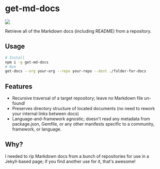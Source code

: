 # get-md-docs

![](https://travis-ci.org/kjdelisle/get-md-docs.svg?branch=master)

Retrieve all of the Markdown docs (including README) from a repository.

## Usage

```sh
# Install
npm i -g get-md-docs
# Run
get-docs --org your-org --repo your-repo --dest ./folder-for-docs
```

## Features

* Recursive traversal of a target repository; leave no Markdown file un-found!
* Preserves directory structure of located documents (no need to rework your
  internal links between docs)
* Language-and-framework agnostic; doesn't read any metadata from package.json,
  Gemfile, or any other manifests specific to a community, framework, or
  language.

## Why?

I needed to rip Markdown docs from a bunch of repositories for use in a
Jekyll-based page; if you find another use for it, that's awesome!
